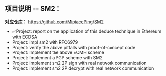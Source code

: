 ## 项目说明 -- SM2：

**对应仓库：** https://github.com/MipiacePing/SM2

- ✅Project: report on the application of this deduce technique in Ethereum with ECDSA
- Project: impl sm2 with RFC6979
- Project: verify the above pitfalls with proof-of-concept code
- Project: Implement the above ECMH scheme
- Project: Implement a PGP scheme with SM2
- Project: implement sm2 2P sign with real network communication
- Project: implement sm2 2P decrypt with real network communication
